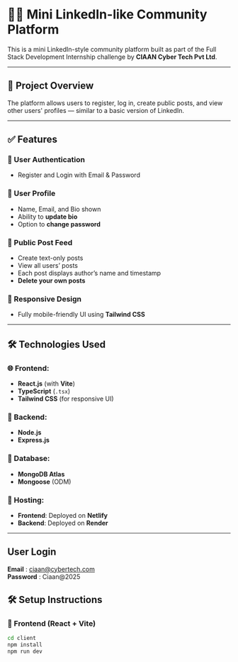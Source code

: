# 🧑‍💼 Mini LinkedIn-like Community Platform

This is a mini LinkedIn-style community platform built as part of the Full Stack Development Internship challenge by **CIAAN Cyber Tech Pvt Ltd**.

---

## 📌 Project Overview

The platform allows users to register, log in, create public posts, and view other users' profiles — similar to a basic version of LinkedIn.

---

## ✅ Features

### 🔐 User Authentication
- Register and Login with Email & Password

### 👤 User Profile
- Name, Email, and Bio shown
- Ability to **update bio**
- Option to **change password**

### 📝 Public Post Feed
- Create text-only posts
- View all users’ posts
- Each post displays author’s name and timestamp
- **Delete your own posts**

### 📱 Responsive Design
- Fully mobile-friendly UI using **Tailwind CSS**

---

## 🛠️ Technologies Used

### 🌐 Frontend:
- **React.js** (with **Vite**)
- **TypeScript** (`.tsx`)
- **Tailwind CSS** (for responsive UI)

### 🔧 Backend:
- **Node.js**
- **Express.js**

### 💾 Database:
- **MongoDB Atlas**
- **Mongoose** (ODM)

### 🔗 Hosting:
- **Frontend**: Deployed on **Netlify**
- **Backend**: Deployed on **Render**

---
## User Login
**Email**	: ciaan@cybertech.com	
**Password** : Ciaan@2025

## 🛠️ Setup Instructions

### 🔹 Frontend (React + Vite)
```bash
cd client
npm install
npm run dev
